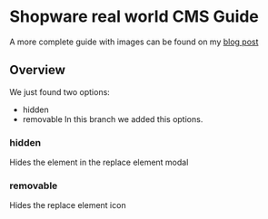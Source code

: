 # Shopware real world CMS Guide
A more complete guide with images can be found on my [blog post](https://ninja-army.hashnode.dev/shopware-6-cms-elements-hidden-options)
## Overview
We just found two options:
- hidden
- removable
In this branch we added this options.
### hidden
Hides the element in the replace element modal
### removable
Hides the replace element icon
